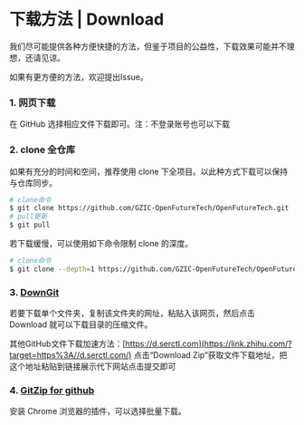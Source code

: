 # 下载方法 | Download

我们尽可能提供各种方便快捷的方法，但鉴于项目的公益性，下载效果可能并不理想，还请见谅。

如果有更方便的方法，欢迎提出Issue。

### 1. 网页下载

在 GitHub 选择相应文件下载即可。注：不登录账号也可以下载

### 2. clone 全仓库

如果有充分的时间和空间，推荐使用 clone 下全项目。以此种方式下载可以保持与仓库同步。

```bash
# clone命令
$ git clone https://github.com/GZIC-OpenFutureTech/OpenFutureTech.git
# pull更新
$ git pull
```

若下载缓慢，可以使用如下命令限制 clone 的深度。

```bash
# clone命令
$ git clone --depth=1 https://github.com/GZIC-OpenFutureTech/OpenFutureTech
```

### 3. [DownGit](https://minhaskamal.github.io/DownGit/#/home)

若要下载单个文件夹，复制该文件夹的网址，粘贴入该网页，然后点击 Download 就可以下载目录的压缩文件。

其他GitHub文件下载加速方法：[https://d.serctl.com](https://link.zhihu.com/?target=https%3A//d.serctl.com/) 点击“Download Zip”获取文件下载地址，把这个地址粘贴到链接展示代下网站点击提交即可

### 4. [GitZip for github](https://chrome.google.com/webstore/detail/gitzip-for-github/ffabmkklhbepgcgfonabamgnfafbdlkn)

安装 Chrome 浏览器的插件，可以选择批量下载。
